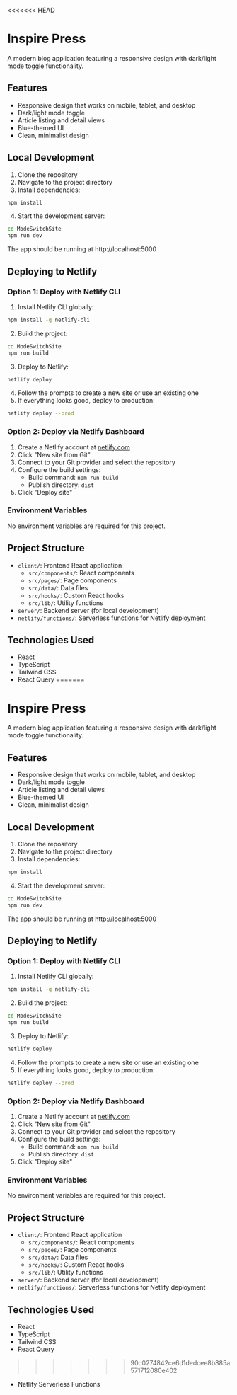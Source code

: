 <<<<<<< HEAD
# Inspire Press

A modern blog application featuring a responsive design with dark/light mode toggle functionality.

## Features

- Responsive design that works on mobile, tablet, and desktop
- Dark/light mode toggle
- Article listing and detail views
- Blue-themed UI
- Clean, minimalist design

## Local Development

1. Clone the repository
2. Navigate to the project directory
3. Install dependencies:

```bash
npm install
```

4. Start the development server:

```bash
cd ModeSwitchSite
npm run dev
```

The app should be running at http://localhost:5000

## Deploying to Netlify

### Option 1: Deploy with Netlify CLI

1. Install Netlify CLI globally:

```bash
npm install -g netlify-cli
```

2. Build the project:

```bash
cd ModeSwitchSite
npm run build
```

3. Deploy to Netlify:

```bash
netlify deploy
```

4. Follow the prompts to create a new site or use an existing one
5. If everything looks good, deploy to production:

```bash
netlify deploy --prod
```

### Option 2: Deploy via Netlify Dashboard

1. Create a Netlify account at [netlify.com](https://www.netlify.com)
2. Click "New site from Git"
3. Connect to your Git provider and select the repository
4. Configure the build settings:
   - Build command: `npm run build`
   - Publish directory: `dist`
5. Click "Deploy site"

### Environment Variables

No environment variables are required for this project.

## Project Structure

- `client/`: Frontend React application
  - `src/components/`: React components
  - `src/pages/`: Page components
  - `src/data/`: Data files
  - `src/hooks/`: Custom React hooks
  - `src/lib/`: Utility functions
- `server/`: Backend server (for local development)
- `netlify/functions/`: Serverless functions for Netlify deployment

## Technologies Used

- React
- TypeScript
- Tailwind CSS
- React Query
=======
# Inspire Press

A modern blog application featuring a responsive design with dark/light mode toggle functionality.

## Features

- Responsive design that works on mobile, tablet, and desktop
- Dark/light mode toggle
- Article listing and detail views
- Blue-themed UI
- Clean, minimalist design

## Local Development

1. Clone the repository
2. Navigate to the project directory
3. Install dependencies:

```bash
npm install
```

4. Start the development server:

```bash
cd ModeSwitchSite
npm run dev
```

The app should be running at http://localhost:5000

## Deploying to Netlify

### Option 1: Deploy with Netlify CLI

1. Install Netlify CLI globally:

```bash
npm install -g netlify-cli
```

2. Build the project:

```bash
cd ModeSwitchSite
npm run build
```

3. Deploy to Netlify:

```bash
netlify deploy
```

4. Follow the prompts to create a new site or use an existing one
5. If everything looks good, deploy to production:

```bash
netlify deploy --prod
```

### Option 2: Deploy via Netlify Dashboard

1. Create a Netlify account at [netlify.com](https://www.netlify.com)
2. Click "New site from Git"
3. Connect to your Git provider and select the repository
4. Configure the build settings:
   - Build command: `npm run build`
   - Publish directory: `dist`
5. Click "Deploy site"

### Environment Variables

No environment variables are required for this project.

## Project Structure

- `client/`: Frontend React application
  - `src/components/`: React components
  - `src/pages/`: Page components
  - `src/data/`: Data files
  - `src/hooks/`: Custom React hooks
  - `src/lib/`: Utility functions
- `server/`: Backend server (for local development)
- `netlify/functions/`: Serverless functions for Netlify deployment

## Technologies Used

- React
- TypeScript
- Tailwind CSS
- React Query
>>>>>>> 90c0274842ce6d1dedcee8b885a571712080e402
- Netlify Serverless Functions 
